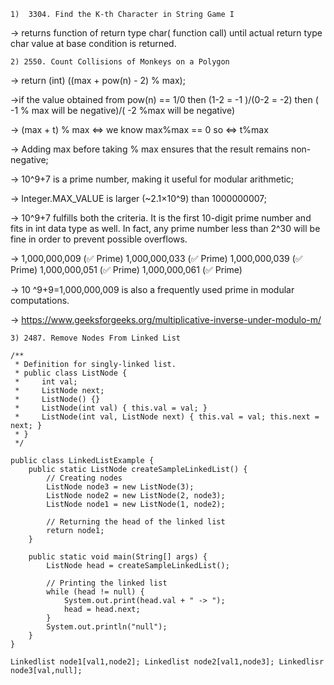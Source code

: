 `1)  3304. Find the K-th Character in String Game I `

-> returns function of return type char( function call) until actual return type char value at base condition is returned.

`2) 2550. Count Collisions of Monkeys on a Polygon`

-> return (int) ((max + pow(n) - 2) % max);   

->if the value obtained from pow(n) == 1/0 then (1-2 = -1 )/(0-2 = -2) then ( -1 % max will be negative)/( -2 %max will be negative)

-> (max + t) % max <=> we know max%max == 0 so <=> t%max

-> Adding max before taking % max ensures that the result remains non-negative;

-> 10^9+7 is a prime number, making it useful for modular arithmetic;

-> Integer.MAX_VALUE is larger (~2.1×10^9) than 1000000007;

-> 10^9+7 fulfills both the criteria. It is the first 10-digit prime number and fits in int data type as well. In fact, any prime number less than 2^30 will be fine in order to prevent possible overflows.

-> 1,000,000,009 (✅ Prime)
1,000,000,033 (✅ Prime)
1,000,000,039 (✅ Prime)
1,000,000,051 (✅ Prime)
1,000,000,061 (✅ Prime)

-> 10 ^9+9=1,000,000,009 is also a frequently used prime in modular computations.

-> https://www.geeksforgeeks.org/multiplicative-inverse-under-modulo-m/


`3) 2487. Remove Nodes From Linked List`

```
/**
 * Definition for singly-linked list.
 * public class ListNode {
 *     int val;
 *     ListNode next;
 *     ListNode() {}
 *     ListNode(int val) { this.val = val; }
 *     ListNode(int val, ListNode next) { this.val = val; this.next = next; }
 * }
 */

public class LinkedListExample {
    public static ListNode createSampleLinkedList() {
        // Creating nodes
        ListNode node3 = new ListNode(3);
        ListNode node2 = new ListNode(2, node3);
        ListNode node1 = new ListNode(1, node2);
        
        // Returning the head of the linked list
        return node1;
    }

    public static void main(String[] args) {
        ListNode head = createSampleLinkedList();
        
        // Printing the linked list
        while (head != null) {
            System.out.print(head.val + " -> ");
            head = head.next;
        }
        System.out.println("null");
    }
}

Linkedlist node1[val1,node2]; Linkedlist node2[val1,node3]; Linkedlisr node3[val,null];
```
